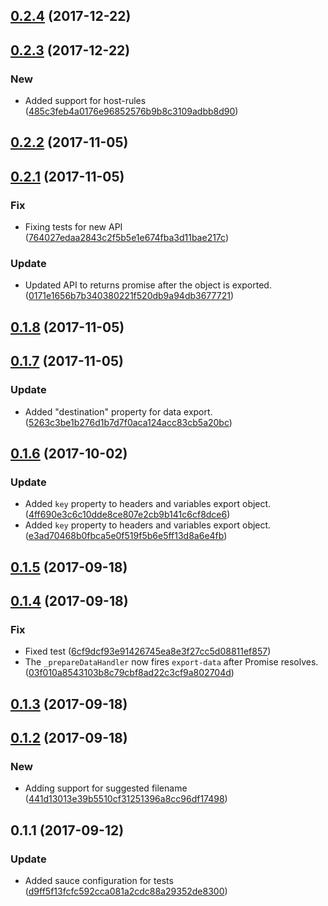 <a name="0.2.4"></a>
## [0.2.4](https://github.com/advanced-rest-client/arc-data-export/compare/0.2.3...0.2.4) (2017-12-22)




<a name="0.2.3"></a>
## [0.2.3](https://github.com/advanced-rest-client/arc-data-export/compare/0.2.2...0.2.3) (2017-12-22)


### New

* Added support for host-rules ([485c3feb4a0176e96852576b9b8c3109adbb8d90](https://github.com/advanced-rest-client/arc-data-export/commit/485c3feb4a0176e96852576b9b8c3109adbb8d90))



<a name="0.2.2"></a>
## [0.2.2](https://github.com/advanced-rest-client/arc-data-export/compare/0.2.1...0.2.2) (2017-11-05)




<a name="0.2.1"></a>
## [0.2.1](https://github.com/advanced-rest-client/arc-data-export/compare/0.1.8...0.2.1) (2017-11-05)


### Fix

* Fixing tests for new API ([764027edaa2843c2f5b5e1e674fba3d11bae217c](https://github.com/advanced-rest-client/arc-data-export/commit/764027edaa2843c2f5b5e1e674fba3d11bae217c))

### Update

* Updated API to returns promise after the object is exported. ([0171e1656b7b340380221f520db9a94db3677721](https://github.com/advanced-rest-client/arc-data-export/commit/0171e1656b7b340380221f520db9a94db3677721))



<a name="0.1.8"></a>
## [0.1.8](https://github.com/advanced-rest-client/arc-data-export/compare/0.1.7...0.1.8) (2017-11-05)




<a name="0.1.7"></a>
## [0.1.7](https://github.com/advanced-rest-client/arc-data-export/compare/0.1.6...0.1.7) (2017-11-05)


### Update

* Added "destination" property for data export. ([5263c3be1b276d1b7d7f0aca124acc83cb5a20bc](https://github.com/advanced-rest-client/arc-data-export/commit/5263c3be1b276d1b7d7f0aca124acc83cb5a20bc))



<a name="0.1.6"></a>
## [0.1.6](https://github.com/advanced-rest-client/arc-data-export/compare/0.1.4...0.1.6) (2017-10-02)


### Update

* Added `key` property to headers and variables export object. ([4ff690e3c6c10dde8ce807e2cb9b141c6cf8dce6](https://github.com/advanced-rest-client/arc-data-export/commit/4ff690e3c6c10dde8ce807e2cb9b141c6cf8dce6))
* Added `key` property to headers and variables export object. ([e3ad70468b0fbca5e0f519f5b6e5ff13d8a6e4fb](https://github.com/advanced-rest-client/arc-data-export/commit/e3ad70468b0fbca5e0f519f5b6e5ff13d8a6e4fb))



<a name="0.1.5"></a>
## [0.1.5](https://github.com/advanced-rest-client/arc-data-export/compare/0.1.4...0.1.5) (2017-09-18)




<a name="0.1.4"></a>
## [0.1.4](https://github.com/advanced-rest-client/arc-data-export/compare/0.1.3...0.1.4) (2017-09-18)


### Fix

* Fixed test ([6cf9dcf93e91426745ea8e3f27cc5d08811ef857](https://github.com/advanced-rest-client/arc-data-export/commit/6cf9dcf93e91426745ea8e3f27cc5d08811ef857))
* The `_prepareDataHandler` now fires `export-data` after Promise resolves. ([03f010a8543103b8c79cbf8ad22c3cf9a802704d](https://github.com/advanced-rest-client/arc-data-export/commit/03f010a8543103b8c79cbf8ad22c3cf9a802704d))



<a name="0.1.3"></a>
## [0.1.3](https://github.com/advanced-rest-client/arc-data-export/compare/0.1.2...0.1.3) (2017-09-18)




<a name="0.1.2"></a>
## [0.1.2](https://github.com/advanced-rest-client/arc-data-export/compare/0.1.1...0.1.2) (2017-09-18)


### New

* Adding support for suggested filename ([441d13013e39b5510cf31251396a8cc96df17498](https://github.com/advanced-rest-client/arc-data-export/commit/441d13013e39b5510cf31251396a8cc96df17498))



<a name="0.1.1"></a>
## 0.1.1 (2017-09-12)


### Update

* Added sauce configuration for tests ([d9ff5f13fcfc592cca081a2cdc88a29352de8300](https://github.com/advanced-rest-client/arc-data-export/commit/d9ff5f13fcfc592cca081a2cdc88a29352de8300))



